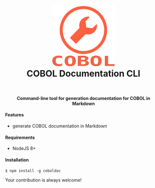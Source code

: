 <h1 align="center">
  <br>
    <img src="https://github.com/OlegKunitsyn/cobolget/blob/master/icon.png?raw=true" alt="logo" width="200">
  <br>
  COBOL Documentation CLI
  <br>
  <br>
</h1>

<h4 align="center">Command-line tool for generation documentation for COBOL in Markdown</h4>

#### Features
- generate COBOL documentation in Markdown

#### Requirements
- NodeJS 8+

#### Installation
```
$ npm install -g coboldoc
```

Your contribution is always welcome!